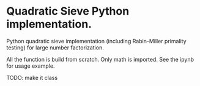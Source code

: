 # Quadratic Sieve Python implementation.

Python quadratic sieve implementation (including Rabin-Miller primality testing) for large number factorization.

All the function is build from scratch. Only math is imported. See the ipynb for usage example.

TODO: make it class
